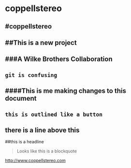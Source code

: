 coppellstereo
=============

#coppellstereo
---
##This is a new project
---
###A Wilke Brothers Collaboration
---
`git is confusing`
---
####This is me making changes to this document
---
`this is outlined like a button`
---
there is a line above this
---
##this is a headline
>Looks like this is a blockquote

http://www.coppellstereo.com
